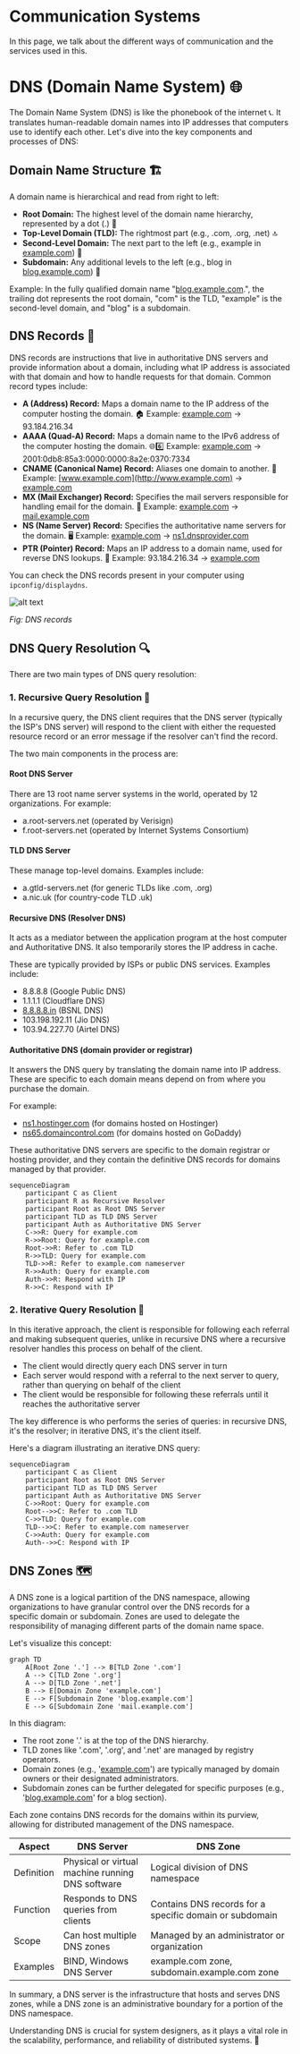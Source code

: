 # Communication Systems

In this page, we talk about the different ways of communication and the services used in this.

# DNS (Domain Name System) 🌐

The Domain Name System (DNS) is like the phonebook of the internet 📞. It translates human-readable domain names into IP addresses that computers use to identify each other. Let's dive into the key components and processes of DNS:

## Domain Name Structure 🏗️

A domain name is hierarchical and read from right to left:

- **Root Domain:** The highest level of the domain name hierarchy, represented by a dot (.) 🌳
- **Top-Level Domain (TLD):** The rightmost part (e.g., .com, .org, .net) 🔝
- **Second-Level Domain:** The next part to the left (e.g., example in [example.com](http://example.com)) 🏢
- **Subdomain:** Any additional levels to the left (e.g., blog in [blog.example.com](http://blog.example.com)) 🔹

Example: In the fully qualified domain name "[blog.example.com](http://blog.example.com).", the trailing dot represents the root domain, "com" is the TLD, "example" is the second-level domain, and "blog" is a subdomain.

## DNS Records 📄

DNS records are instructions that live in authoritative DNS servers and provide information about a domain, including what IP address is associated with that domain and how to handle requests for that domain. Common record types include:

- **A (Address) Record:** Maps a domain name to the IP address of the computer hosting the domain. 🏠
Example: [example.com](http://example.com) -> 93.184.216.34
- **AAAA (Quad-A) Record:** Maps a domain name to the IPv6 address of the computer hosting the domain. 🌐6️⃣
Example: [example.com](http://example.com) -> 2001:0db8:85a3:0000:0000:8a2e:0370:7334
- **CNAME (Canonical Name) Record:** Aliases one domain to another. 🔄
Example: [www.example.com](http://www.example.com) -> [example.com](http://example.com)
- **MX (Mail Exchanger) Record:** Specifies the mail servers responsible for handling email for the domain. 📧
Example: [example.com](http://example.com) -> [mail.example.com](http://mail.example.com)
- **NS (Name Server) Record:** Specifies the authoritative name servers for the domain. 🖥️
Example: [example.com](http://example.com) -> [ns1.dnsprovider.com](http://ns1.dnsprovider.com)
- **PTR (Pointer) Record:** Maps an IP address to a domain name, used for reverse DNS lookups. 🔄
Example: 93.184.216.34 -> [example.com](http://example.com)

You can check the DNS records present in your computer using `ipconfig/displaydns`.

![alt text](image.png)

*Fig: DNS records*

## DNS Query Resolution 🔍

There are two main types of DNS query resolution:

### 1. Recursive Query Resolution 🔄

In a recursive query, the DNS client requires that the DNS server (typically the ISP's DNS server) will respond to the client with either the requested resource record or an error message if the resolver can't find the record.

The two main components in the process are:

#### Root DNS Server 

There are 13 root name server systems in the world, operated by 12 organizations. 
For example:
- a.root-servers.net (operated by Verisign)
- f.root-servers.net (operated by Internet Systems Consortium)

#### TLD DNS Server

These manage top-level domains. Examples include:
- a.gtld-servers.net (for generic TLDs like .com, .org)
- a.nic.uk (for country-code TLD .uk)

#### Recursive DNS (Resolver DNS)
    
It acts as a mediator between the application program at the host computer and Authoritative DNS. It also temporarily stores the IP address in cache.

These are typically provided by ISPs or public DNS services. Examples include:

- 8.8.8.8 (Google Public DNS)
- 1.1.1.1 (Cloudflare DNS)
- [8.8.8.8.in](http://8.8.8.8.in) (BSNL DNS)
- 103.198.192.11 (Jio DNS)
- 103.94.227.70 (Airtel DNS)

#### Authoritative DNS (domain provider or registrar)
    
It answers the DNS query by translating the domain name into IP address. These are specific to each domain means depend on from where you purchase the domain. 

For example:

- [ns1.hostinger.com](http://ns1.hostinger.com) (for domains hosted on Hostinger)
- [ns65.domaincontrol.com](http://ns65.domaincontrol.com) (for domains hosted on GoDaddy)

These authoritative DNS servers are specific to the domain registrar or hosting provider, and they contain the definitive DNS records for domains managed by that provider.
    

```mermaid
sequenceDiagram
    participant C as Client
    participant R as Recursive Resolver
    participant Root as Root DNS Server
    participant TLD as TLD DNS Server
    participant Auth as Authoritative DNS Server
    C->>R: Query for example.com
    R->>Root: Query for example.com
    Root->>R: Refer to .com TLD
    R->>TLD: Query for example.com
    TLD->>R: Refer to example.com nameserver
    R->>Auth: Query for example.com
    Auth->>R: Respond with IP
    R->>C: Respond with IP
```

### 2. Iterative Query Resolution 🔁

In this iterative approach, the client is responsible for following each referral and making subsequent queries, unlike in recursive DNS where a recursive resolver handles this process on behalf of the client.

- The client would directly query each DNS server in turn
- Each server would respond with a referral to the next server to query, rather than querying on behalf of the client
- The client would be responsible for following these referrals until it reaches the authoritative server

The key difference is who performs the series of queries: in recursive DNS, it's the resolver; in iterative DNS, it's the client itself.

Here's a diagram illustrating an iterative DNS query:

```mermaid
sequenceDiagram
    participant C as Client
    participant Root as Root DNS Server
    participant TLD as TLD DNS Server
    participant Auth as Authoritative DNS Server
    C->>Root: Query for example.com
    Root-->>C: Refer to .com TLD
    C->>TLD: Query for example.com
    TLD-->>C: Refer to example.com nameserver
    C->>Auth: Query for example.com
    Auth-->>C: Respond with IP
```


## DNS Zones 🗺️

A DNS zone is a logical partition of the DNS namespace, allowing organizations to have granular control over the DNS records for a specific domain or subdomain. Zones are used to delegate the responsibility of managing different parts of the domain name space.

Let's visualize this concept:

```mermaid
graph TD
    A[Root Zone '.'] --> B[TLD Zone '.com']
    A --> C[TLD Zone '.org']
    A --> D[TLD Zone '.net']
    B --> E[Domain Zone 'example.com']
    E --> F[Subdomain Zone 'blog.example.com']
    E --> G[Subdomain Zone 'mail.example.com']
```

In this diagram:

- The root zone '.' is at the top of the DNS hierarchy.
- TLD zones like '.com', '.org', and '.net' are managed by registry operators.
- Domain zones (e.g., '[example.com](http://example.com)') are typically managed by domain owners or their designated administrators.
- Subdomain zones can be further delegated for specific purposes (e.g., '[blog.example.com](http://blog.example.com)' for a blog section).

Each zone contains DNS records for the domains within its purview, allowing for distributed management of the DNS namespace.

| Aspect | DNS Server | DNS Zone |
| --- | --- | --- |
| Definition | Physical or virtual machine running DNS software | Logical division of DNS namespace |
| Function | Responds to DNS queries from clients | Contains DNS records for a specific domain or subdomain |
| Scope | Can host multiple DNS zones | Managed by an administrator or organization |
| Examples | BIND, Windows DNS Server | example.com zone, subdomain.example.com zone |

In summary, a DNS server is the infrastructure that hosts and serves DNS zones, while a DNS zone is an administrative boundary for a portion of the DNS namespace.

Understanding DNS is crucial for system designers, as it plays a vital role in the scalability, performance, and reliability of distributed systems. 🚀